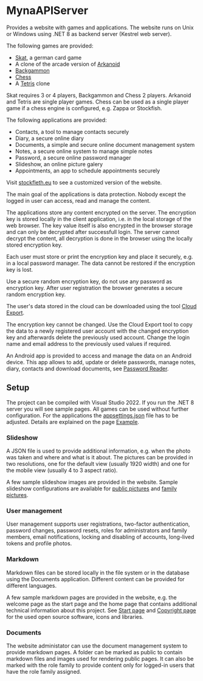 # MynaAPIServer

Provides a website with games and applications. The website runs on Unix or Windows using .NET 8 as backend server (Kestrel web server).

The following games are provided:
- [Skat](https://www.stockfleth.eu/skat), a german card game
- A clone of the arcade version of [Arkanoid](https://www.stockfleth.eu/arkanoid)
- [Backgammon](https://www.stockfleth.eu/backgammon)
- [Chess](https://www.stockfleth.eu/chess)
- A [Tetris](https://www.stockfleth.eu/tetris) clone

Skat requires 3 or 4 players, Backgammon and Chess 2 players. Arkanoid and Tetris are single player games.
Chess can be used as a single player game if a chess engine is configured, e.g. Zappa or Stockfish.

The following applications are provided:
- Contacts, a tool to manage contacts securely
- Diary, a secure online diary
- Documents, a simple and secure online document management system
- Notes, a secure online system to manage simple notes
- Password, a secure online password manager
- Slideshow, an online picture galery
- Appointments, an app to schedule appointments securely

Visit [stockfleth.eu](https://www.stockfleth.eu) to see a customized version of the website.

The main goal of the applications is data protection. Nobody except the logged in user can access, read and manage the content.

The applications store any content encrypted on the server.
The encryption key is stored locally in the client application, i.e. in the local storage of the web browser.
The key value itself is also encrypted in the browser storage and can only be decrypted after successfull login.
The server cannot decrypt the content, all decryption is done in the browser using the locally stored encryption key.

Each user must store or print the encryption key and place it securely, e.g. in a local password manager.
The data cannot be restored if the encryption key is lost.

Use a secure random encryption key, do not use any password as encryption key. After user registration the browser
generates a secure random encryption key.
 
The user's data stored in the cloud can be downloaded using the tool [Cloud Export](https://github.com/nylssoft/MynaCloudExport).

The encryption key cannot be changed. Use the Cloud Export tool to copy the data to a newly registered user account
with the changed encryption key and afterwards delete the previously used account. Change the login name and email address to the
previously used values if required.

An Android app is provided to access and manage the data on an Android device. This app allows to add, update or delete passwords,
manage notes, diary, contacts and download documents, see
[Password Reader](https://github.com/nylssoft/MynaPasswordReaderMAUI).

## Setup

The project can be compiled with Visual Studio 2022.
If you run the .NET 8 server you will see sample pages.
All games can be used without further configuration.
For the applications the [appsettings.json](/APIServer/appsettings.json) file has to be adjusted.
Details are explained on the page [Example](/APIServer/sampledata/Example.md).

### Slideshow

A JSON file is used to provide additional information, e.g. when the photo was taken and where and what is it about.
The pictures can be provided in two resolutions, one for the default view (usually 1920 width) and one for the
mobile view (usually 4 to 3 aspect ratio).

A few sample slideshow images are provided in the website. Sample slideshow configurations are available for
[public pictures](/APIServer/sampledata/public-pictures.json) and [family pictures](/APIServer/sampledata/family-pictures.json).

### User management

User management supports user registrations, two-factor authentication, password changes, password resets,
roles for administrators and family members, email notifications, locking and disabling of accounts,
long-lived tokens and profile photos.

### Markdown

Markdown files can be stored locally in the file system or in the database using the Documents application.
Different content can be provided for different languages.

A few sample markdown pages are provided in the website, e.g. the welcome page as the start page and the home page that contains
additional technical information about this project. See [Start page](/APIServer/sampledata/Welcome.md)
and [Copyright page](/APIServer/sampledata/Copyright.md) for the used open source software, icons and libraries.

### Documents

The website administator can use the document management system to provide markdown pages.
A folder can be marked as public to contain markdown files and images used for rendering public pages. It can also be marked with the role family
to provide content only for logged-in users that have the role family assigned.

